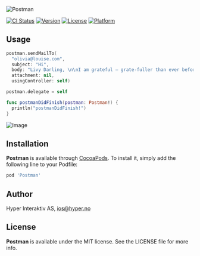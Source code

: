 ![Postman](https://raw.githubusercontent.com/hyperoslo/Postman/master/Assets/cover.png)

[![CI Status](http://img.shields.io/travis/hyperoslo/Postman.svg?style=flat)](https://travis-ci.org/hyperoslo/Postman)
[![Version](https://img.shields.io/cocoapods/v/Postman.svg?style=flat)](http://cocoadocs.org/docsets/Postman)
[![License](https://img.shields.io/cocoapods/l/Postman.svg?style=flat)](http://cocoadocs.org/docsets/Postman)
[![Platform](https://img.shields.io/cocoapods/p/Postman.svg?style=flat)](http://cocoadocs.org/docsets/Postman)

## Usage

```swift
postman.sendMailTo(
  "olivia@louise.com",
  subject: "Hi",
  body: "Livy Darling, \n\nI am grateful — grate-fuller than ever before — that you were born, & that your love is mine & our two lives woven & melded together! \n\n- SLC",
  attachment: nil,
  usingController: self)

postman.delegate = self

func postmanDidFinish(postman: Postman!) {
  println("postmanDidFinish!")
}
```

![Image](https://raw.githubusercontent.com/hyperoslo/Postman/master/Assets/screens.png)

## Installation

**Postman** is available through [CocoaPods](http://cocoapods.org). To install
it, simply add the following line to your Podfile:

```ruby
pod 'Postman'
```

## Author

Hyper Interaktiv AS, ios@hyper.no

## License

**Postman** is available under the MIT license. See the LICENSE file for more info.

